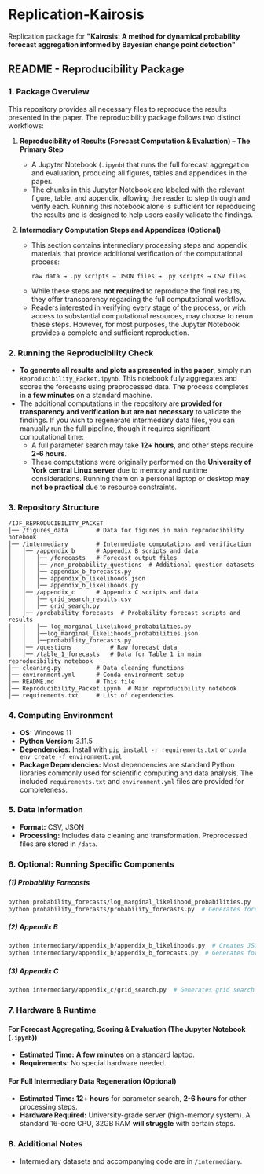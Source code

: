 # Replication-Kairosis  
Replication package for **"Kairosis: A method for dynamical probability forecast aggregation informed by Bayesian change point detection"**  

## README - Reproducibility Package  

### 1. Package Overview  
This repository provides all necessary files to reproduce the results presented in the paper. The reproducibility package follows two distinct workflows:  

1. **Reproducibility of Results (Forecast Computation & Evaluation) – The Primary Step**  
   - A Jupyter Notebook (`.ipynb`) that runs the full forecast aggregation and evaluation, producing all figures, tables and appendices in the paper.
   - The chunks in this Jupyter Notebook are labeled with the relevant figure, table, and appendix, allowing the reader to step through and verify each. Running this notebook alone is sufficient for reproducing the results and is designed to help users easily validate the findings.

2. **Intermediary Computation Steps and Appendices (Optional)**  
   - This section contains intermediary processing steps and appendix materials that provide additional verification of the computational process:  
     ```
     raw data → .py scripts → JSON files → .py scripts → CSV files
     ```
   - While these steps are **not required** to reproduce the final results, they offer transparency regarding the full computational workflow.  
   - Readers interested in verifying every stage of the process, or with access to substantial computational resources, may choose to rerun these steps. However, for most purposes, the Jupyter Notebook provides a complete and sufficient reproduction.  

### 2. Running the Reproducibility Check  
- **To generate all results and plots as presented in the paper**, simply run `Reproducibility_Packet.ipynb`. This notebook fully aggregates and scores the forecasts using preprocessed data. The process completes in **a few minutes** on a standard machine.  
- The additional computations in the repository are **provided for transparency and verification but are not necessary** to validate the findings. If you wish to regenerate intermediary data files, you can manually run the full pipeline, though it requires significant computational time:  
  - A full parameter search may take **12+ hours**, and other steps require **2-6 hours**.  
  - These computations were originally performed on the **University of York central Linux server** due to memory and runtime considerations. Running them on a personal laptop or desktop **may not be practical** due to resource constraints.  

### 3. Repository Structure  


```
/IJF_REPRODUCIBILITY_PACKET
│── /figures_data        # Data for figures in main reproducibility notebook
│── /intermediary        # Intermediate computations and verification
│   │── /appendix_b      # Appendix B scripts and data
│   │   │── /forecasts   # Forecast output files
│   │   │── /non_probability_questions  # Additional question datasets
│   │   │── appendix_b_forecasts.py
│   │   │── appendix_b_likelihoods.json
│   │   │── appendix_b_likelihoods.py
│   │── /appendix_c      # Appendix C scripts and data
│   │   │── grid_search_results.csv
│   │   │── grid_search.py
│   │── /probability_forecasts  # Probability forecast scripts and results
│   │   │── log_marginal_likelihood_probabilities.py
│   │   │──log_marginal_likelihoods_probabilities.json
│   │   │──probability_forecasts.py
│   │── /questions           # Raw forecast data
│   │── /table_1_forecasts   # Data for Table 1 in main reproducibility notebook
│── cleaning.py          # Data cleaning functions
│── environment.yml      # Conda environment setup
│── README.md            # This file
│── Reproducibility_Packet.ipynb  # Main reproducibility notebook
│── requirements.txt     # List of dependencies
```

### 4. Computing Environment  
- **OS:** Windows 11  
- **Python Version:** 3.11.5  
- **Dependencies:** Install with `pip install -r requirements.txt` or `conda env create -f environment.yml`  
- **Package Dependencies:** Most dependencies are standard Python libraries commonly used for scientific computing and data analysis. The included `requirements.txt` and `environment.yml` files are provided for completeness.  

### 5. Data Information  
- **Format:** CSV, JSON  
- **Processing:** Includes data cleaning and transformation. Preprocessed files are stored in `/data`.  
  
### 6.  **Optional: Running Specific Components**  
##### **(1) Probability Forecasts**  
```bash
python probability_forecasts/log_marginal_likelihood_probabilities.py  # Creates JSON likelihood data
python probability_forecasts/probability_forecasts.py  # Generates forecast CSV files from JSON Likelihood
```
##### **(2) Appendix B**  
```bash
python intermediary/appendix_b/appendix_b_likelihoods.py  # Creates JSON likelihood data
python intermediary/appendix_b/appendix_b_forecasts.py  # Generates forecast CSV files from JSON Likelihood
```
##### **(3) Appendix C**  
```bash
python intermediary/appendix_c/grid_search.py  # Generates grid search results CSV
```

### 7. Hardware & Runtime  
#### **For Forecast Aggregating, Scoring & Evaluation (The Jupyter Notebook (`.ipynb`))**  
- **Estimated Time:** **A few minutes** on a standard laptop.  
- **Requirements:** No special hardware needed.  

#### **For Full Intermediary Data Regeneration (Optional)**  
- **Estimated Time:** **12+ hours** for parameter search, **2-6 hours** for other processing steps.  
- **Hardware Required:** University-grade server (high-memory system). A standard 16-core CPU, 32GB RAM **will struggle** with certain steps.  

### 8. Additional Notes  
- Intermediary datasets and accompanying code are in `/intermediary`.  

